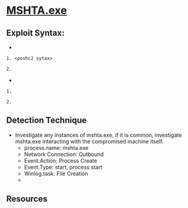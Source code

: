 # [MSHTA.exe](https://attack.mitre.org/techniques/T1218/005/)

## Exploit Syntax: 

* 

    1. <poshc2 sytax>

    2. 
*

    1. 

    2. 


## Detection Technique

* Investigate any instances of mshta.exe, if it is common, investigate mshta.exe interacting with the compromised machine itself.
    * process.name: mshta.exe
    * Network Connection: Outbound
    * Event.Action: Process Create
    * Event.Type: start, process start
    * Winlog.task: File Creation
    * 

## Resources 
